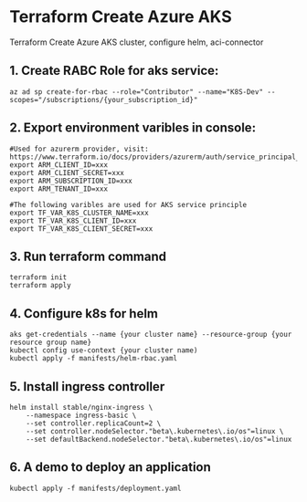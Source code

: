 # Terraform Create Azure AKS

Terraform Create Azure AKS cluster, configure helm, aci-connector

## 1. Create RABC Role for aks service:

```shell
az ad sp create-for-rbac --role="Contributor" --name="K8S-Dev" --scopes="/subscriptions/{your_subscription_id}"
```

## 2. Export environment varibles in console:

```shell
#Used for azurerm provider, visit: https://www.terraform.io/docs/providers/azurerm/auth/service_principal_client_secret.html
export ARM_CLIENT_ID=xxx
export ARM_CLIENT_SECRET=xxx
export ARM_SUBSCRIPTION_ID=xxx
export ARM_TENANT_ID=xxx

#The following varibles are used for AKS service principle
export TF_VAR_K8S_CLUSTER_NAME=xxx
export TF_VAR_K8S_CLIENT_ID=xxx
export TF_VAR_K8S_CLIENT_SECRET=xxx

```

## 3. Run terraform command

```shell
terraform init
terraform apply
```

## 4. Configure k8s for helm

```shell
aks get-credentials --name {your cluster name} --resource-group {your resource group name}
kubectl config use-context {your cluster name)
kubectl apply -f manifests/helm-rbac.yaml
```

## 5. Install ingress controller

```shell
helm install stable/nginx-ingress \
    --namespace ingress-basic \
    --set controller.replicaCount=2 \
    --set controller.nodeSelector."beta\.kubernetes\.io/os"=linux \
    --set defaultBackend.nodeSelector."beta\.kubernetes\.io/os"=linux
```

## 6. A demo to deploy an application

```shell
kubectl apply -f manifests/deployment.yaml
```